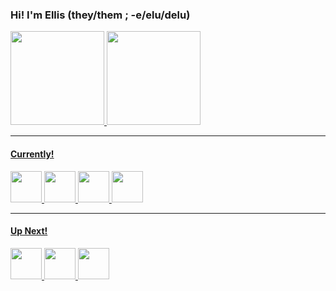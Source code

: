### Hi! I'm Ellis (they/them ; -e/elu/delu)

<div>
  <a href="https://github.com/nbycoder">
  <img height="150em" src="https://github-readme-stats.vercel.app/api?username=nbycoder&show_icons=true&theme=dracula&include_all_commits=true&count_private=true"/>
  <img height="150em" src="https://github-readme-stats.vercel.app/api/top-langs/?username=nbycoder&layout=compact&langs_count=7&theme=dracula"/>
</div>
<hr>

#### Currently!
<div>
 <td><img height="50" width="50" src="https://cdn.jsdelivr.net/gh/devicons/devicon/icons/javascript/javascript-original.svg"/></td>
 <td><img height="50" width="50" src="https://cdn.jsdelivr.net/gh/devicons/devicon/icons/html5/html5-original.svg"/></td>
 <td><img height="50" width="50" src="https://cdn.jsdelivr.net/gh/devicons/devicon/icons/css3/css3-original.svg"/></td>
 <td><img height="50" width="50" src="https://cdn.jsdelivr.net/gh/devicons/devicon/icons/sass/sass-original.svg"/></td>
</div>
 <hr>

#### Up Next!
<div>
<td><img height="50" width="50" src="https://cdn.jsdelivr.net/gh/devicons/devicon/icons/react/react-original.svg"/></td>
<td><img height="50" width="50" src="https://cdn.jsdelivr.net/gh/devicons/devicon/icons/angularjs/angularjs-original.svg"/></td>
<td><img height="50" width="50" src="https://cdn.jsdelivr.net/gh/devicons/devicon/icons/python/python-original.svg"/></td>
 </div>
  
<!---
ellismjones/ellismjones is a ✨ special ✨ repository because its `README.md` (this file) appears on your GitHub profile.
You can click the Preview link to take a look at your changes.
--->
